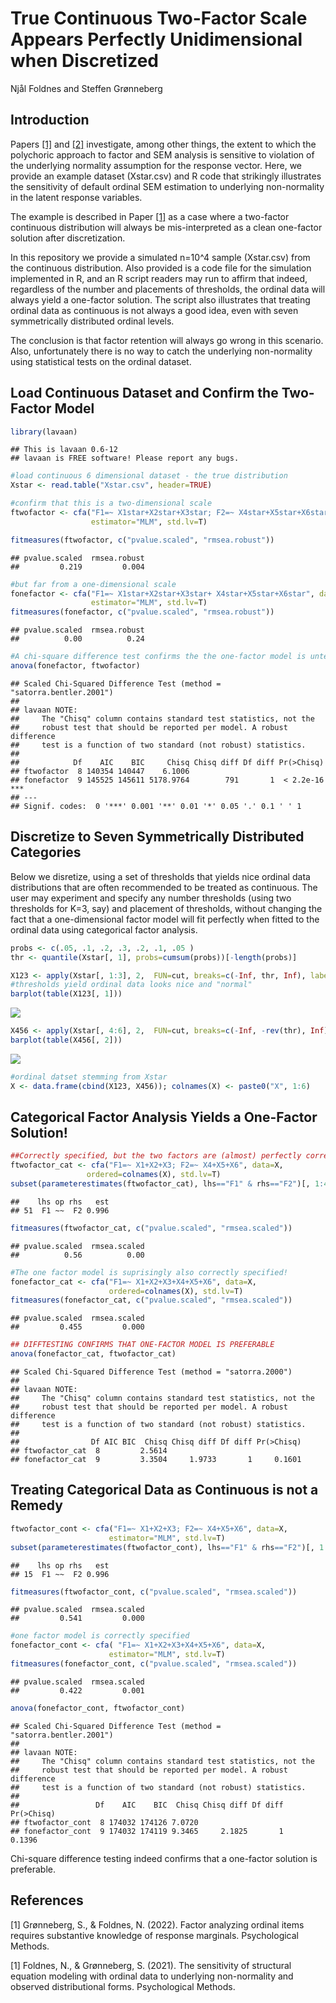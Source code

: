 True Continuous Two-Factor Scale Appears Perfectly Unidimensional when
Discretized
================
Njål Foldnes and Steffen Grønneberg

## Introduction

Papers [\[1\]](#1) and [\[2\]](#2) investigate, among other things, the
extent to which the polychoric approach to factor and SEM analysis is
sensitive to violation of the underlying normality assumption for the
response vector. Here, we provide an example dataset (Xstar.csv) and R
code that strikingly illustrates the sensitivity of default ordinal SEM
estimation to underlying non-normality in the latent response variables.

The example is described in Paper [\[1\]](#1) as a case where a
two-factor continuous distribution will always be mis-interpreted as a
clean one-factor solution after discretization.

In this repository we provide a simulated n=10^4 sample (Xstar.csv) from
the continuous distribution. Also provided is a code file for the
simulation implemented in R, and an R script readers may run to affirm
that indeed, regardless of the number and placements of thresholds, the
ordinal data will always yield a one-factor solution. The script also
illustrates that treating ordinal data as continuous is not always a
good idea, even with seven symmetrically distributed ordinal levels.

The conclusion is that factor retention will always go wrong in this
scenario. Also, unfortunately there is no way to catch the underlying
non-normality using statistical tests on the ordinal dataset.

## Load Continuous Dataset and Confirm the Two-Factor Model

``` r
library(lavaan)
```

    ## This is lavaan 0.6-12
    ## lavaan is FREE software! Please report any bugs.

``` r
#load continuous 6 dimensional dataset - the true distribution
Xstar <- read.table("Xstar.csv", header=TRUE)

#confirm that this is a two-dimensional scale
ftwofactor <- cfa("F1=~ X1star+X2star+X3star; F2=~ X4star+X5star+X6star", data=Xstar,
                  estimator="MLM", std.lv=T)

fitmeasures(ftwofactor, c("pvalue.scaled", "rmsea.robust"))
```

    ## pvalue.scaled  rmsea.robust 
    ##         0.219         0.004

``` r
#but far from a one-dimensional scale
fonefactor <- cfa("F1=~ X1star+X2star+X3star+ X4star+X5star+X6star", data=Xstar,
                  estimator="MLM", std.lv=T)
fitmeasures(fonefactor, c("pvalue.scaled", "rmsea.robust"))
```

    ## pvalue.scaled  rmsea.robust 
    ##          0.00          0.24

``` r
#A chi-square difference test confirms the the one-factor model is untenable for continuous data
anova(fonefactor, ftwofactor)
```

    ## Scaled Chi-Squared Difference Test (method = "satorra.bentler.2001")
    ## 
    ## lavaan NOTE:
    ##     The "Chisq" column contains standard test statistics, not the
    ##     robust test that should be reported per model. A robust difference
    ##     test is a function of two standard (not robust) statistics.
    ##  
    ##            Df    AIC    BIC     Chisq Chisq diff Df diff Pr(>Chisq)    
    ## ftwofactor  8 140354 140447    6.1006                                  
    ## fonefactor  9 145525 145611 5178.9764        791       1  < 2.2e-16 ***
    ## ---
    ## Signif. codes:  0 '***' 0.001 '**' 0.01 '*' 0.05 '.' 0.1 ' ' 1

## Discretize to Seven Symmetrically Distributed Categories

Below we disretize, using a set of thresholds that yields nice ordinal
data distributions that are often recommended to be treated as
continuous. The user may experiment and specify any number thresholds
(using two thresholds for K=3, say) and placement of thresholds, without
changing the fact that a one-dimensional factor model will fit perfectly
when fitted to the ordinal data using categorical factor analysis.

``` r
probs <- c(.05, .1, .2, .3, .2, .1, .05 )
thr <- quantile(Xstar[, 1], probs=cumsum(probs))[-length(probs)] 

X123 <- apply(Xstar[, 1:3], 2,  FUN=cut, breaks=c(-Inf, thr, Inf), labels=F)
#thresholds yield ordinal data looks nice and "normal"
barplot(table(X123[, 1]))
```

![](main_files/figure-gfm/unnamed-chunk-2-1.png)<!-- -->

``` r
X456 <- apply(Xstar[, 4:6], 2,  FUN=cut, breaks=c(-Inf, -rev(thr), Inf), labels=F)
barplot(table(X456[, 2]))
```

![](main_files/figure-gfm/unnamed-chunk-2-2.png)<!-- -->

``` r
#ordinal datset stemming from Xstar
X <- data.frame(cbind(X123, X456)); colnames(X) <- paste0("X", 1:6)
```

## Categorical Factor Analysis Yields a One-Factor Solution!

``` r
##Correctly specified, but the two factors are (almost) perfectly correlated
ftwofactor_cat <- cfa("F1=~ X1+X2+X3; F2=~ X4+X5+X6", data=X,
                 ordered=colnames(X), std.lv=T)
subset(parameterestimates(ftwofactor_cat), lhs=="F1" & rhs=="F2")[, 1:4]
```

    ##    lhs op rhs   est
    ## 51  F1 ~~  F2 0.996

``` r
fitmeasures(ftwofactor_cat, c("pvalue.scaled", "rmsea.scaled"))
```

    ## pvalue.scaled  rmsea.scaled 
    ##          0.56          0.00

``` r
#The one factor model is suprisingly also correctly specified! 
fonefactor_cat <- cfa("F1=~ X1+X2+X3+X4+X5+X6", data=X,
                      ordered=colnames(X), std.lv=T)
fitmeasures(fonefactor_cat, c("pvalue.scaled", "rmsea.scaled"))
```

    ## pvalue.scaled  rmsea.scaled 
    ##         0.455         0.000

``` r
## DIFFTESTING CONFIRMS THAT ONE-FACTOR MODEL IS PREFERABLE
anova(fonefactor_cat, ftwofactor_cat)
```

    ## Scaled Chi-Squared Difference Test (method = "satorra.2000")
    ## 
    ## lavaan NOTE:
    ##     The "Chisq" column contains standard test statistics, not the
    ##     robust test that should be reported per model. A robust difference
    ##     test is a function of two standard (not robust) statistics.
    ##  
    ##                Df AIC BIC  Chisq Chisq diff Df diff Pr(>Chisq)
    ## ftwofactor_cat  8         2.5614                              
    ## fonefactor_cat  9         3.3504     1.9733       1     0.1601

## Treating Categorical Data as Continuous is not a Remedy

``` r
ftwofactor_cont <- cfa("F1=~ X1+X2+X3; F2=~ X4+X5+X6", data=X,
                      estimator="MLM", std.lv=T)
subset(parameterestimates(ftwofactor_cont), lhs=="F1" & rhs=="F2")[, 1:4]
```

    ##    lhs op rhs   est
    ## 15  F1 ~~  F2 0.996

``` r
fitmeasures(ftwofactor_cont, c("pvalue.scaled", "rmsea.scaled"))
```

    ## pvalue.scaled  rmsea.scaled 
    ##         0.541         0.000

``` r
#one factor model is correctly specified 
fonefactor_cont <- cfa( "F1=~ X1+X2+X3+X4+X5+X6", data=X,
                      estimator="MLM", std.lv=T)
fitmeasures(fonefactor_cont, c("pvalue.scaled", "rmsea.scaled"))
```

    ## pvalue.scaled  rmsea.scaled 
    ##         0.422         0.001

``` r
anova(fonefactor_cont, ftwofactor_cont)
```

    ## Scaled Chi-Squared Difference Test (method = "satorra.bentler.2001")
    ## 
    ## lavaan NOTE:
    ##     The "Chisq" column contains standard test statistics, not the
    ##     robust test that should be reported per model. A robust difference
    ##     test is a function of two standard (not robust) statistics.
    ##  
    ##                 Df    AIC    BIC  Chisq Chisq diff Df diff Pr(>Chisq)
    ## ftwofactor_cont  8 174032 174126 7.0720                              
    ## fonefactor_cont  9 174032 174119 9.3465     2.1825       1     0.1396

Chi-square difference testing indeed confirms that a one-factor solution
is preferable.

## References

<a id="1">\[1\]</a> Grønneberg, S., & Foldnes, N. (2022). Factor
analyzing ordinal items requires substantive knowledge of response
marginals. Psychological Methods.

<a id="2">\[1\]</a> Foldnes, N., & Grønneberg, S. (2021). The
sensitivity of structural equation modeling with ordinal data to
underlying non-normality and observed distributional forms.
Psychological Methods.
